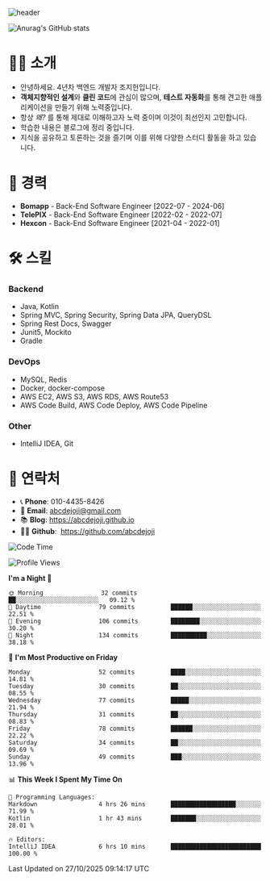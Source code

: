 ![header](https://capsule-render.vercel.app/api?type=transparent&fontColor=00F6FF&height=150&text=Backend%20Developer&fontSize=50)

![Anurag's GitHub stats](https://github-readme-stats.vercel.app/api?username=abcdejoji&theme=radical&show_icons=true)

# 🙇‍♂️ 소개

- 안녕하세요. 4년차 백엔드 개발자 조지헌입니다.
- **객체지향적인 설계**와 **클린 코드**에 관심이 많으며, **테스트 자동화**를 통해 견고한 애플리케이션을 만들기 위해 노력중입니다.
- 항상 _왜?_ 를 통해 제대로 이해하고자 노력 중이며 이것이 최선인지 고민합니다.
- 학습한 내용은 블로그에 정리 중입니다.
- 지식을 공유하고 토론하는 것을 즐기며 이를 위해 다양한 스터디 활동을 하고 있습니다.

# 💼 경력

- **Bomapp** - Back-End Software Engineer \[2022-07 - 2024-06]
- **TelePIX** - Back-End Software Engineer \[2022-02 - 2022-07]
- **Hexcon** - Back-End Software Engineer \[2021-04 - 2022-01]

# 🛠 스킬

### Backend

- Java, Kotlin
- Spring MVC, Spring Security, Spring Data JPA, QueryDSL
- Spring Rest Docs, Swagger
- Junit5, Mockito
- Gradle

### DevOps

- MySQL, Redis
- Docker, docker-compose
- AWS EC2, AWS S3, AWS RDS, AWS Route53
- AWS Code Build, AWS Code Deploy, AWS Code Pipeline

### Other

- IntelliJ IDEA, Git

# 🤝 연락처

- 📞 **Phone**: 010-4435-8426
- 📧 **Email**: abcdejoji@gmail.com
- 📚 **Blog**: https://abcdejoji.github.io
- 👨‍💻 **Github**:  https://github.com/abcdejoji

<!--START_SECTION:waka-->
![Code Time](http://img.shields.io/badge/Code%20Time-228%20hrs%203%20mins-blue)

![Profile Views](http://img.shields.io/badge/Profile%20Views-15-blue)

**I'm a Night 🦉** 

```text
🌞 Morning                32 commits          ██░░░░░░░░░░░░░░░░░░░░░░░   09.12 % 
🌆 Daytime                79 commits          ██████░░░░░░░░░░░░░░░░░░░   22.51 % 
🌃 Evening                106 commits         ████████░░░░░░░░░░░░░░░░░   30.20 % 
🌙 Night                  134 commits         ██████████░░░░░░░░░░░░░░░   38.18 % 
```
📅 **I'm Most Productive on Friday** 

```text
Monday                   52 commits          ████░░░░░░░░░░░░░░░░░░░░░   14.81 % 
Tuesday                  30 commits          ██░░░░░░░░░░░░░░░░░░░░░░░   08.55 % 
Wednesday                77 commits          █████░░░░░░░░░░░░░░░░░░░░   21.94 % 
Thursday                 31 commits          ██░░░░░░░░░░░░░░░░░░░░░░░   08.83 % 
Friday                   78 commits          ██████░░░░░░░░░░░░░░░░░░░   22.22 % 
Saturday                 34 commits          ██░░░░░░░░░░░░░░░░░░░░░░░   09.69 % 
Sunday                   49 commits          ███░░░░░░░░░░░░░░░░░░░░░░   13.96 % 
```


📊 **This Week I Spent My Time On** 

```text
💬 Programming Languages: 
Markdown                 4 hrs 26 mins       ██████████████████░░░░░░░   71.99 % 
Kotlin                   1 hr 43 mins        ███████░░░░░░░░░░░░░░░░░░   28.01 % 

🔥 Editors: 
IntelliJ IDEA            6 hrs 10 mins       █████████████████████████   100.00 % 
```


 Last Updated on 27/10/2025 09:14:17 UTC
<!--END_SECTION:waka-->
